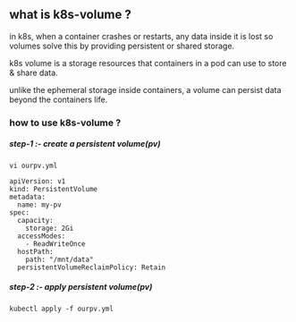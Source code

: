 ## what is k8s-volume ?


in k8s, when a container crashes or restarts, any data inside it is lost so volumes solve this by providing persistent or shared storage.

k8s volume is a storage resources that containers in a pod can use to store & share data.

unlike the ephemeral storage inside containers, a volume can persist data beyond the containers life.



### how to use k8s-volume ?


##### step-1 :- create a persistent volume(pv)


`vi ourpv.yml`


```
apiVersion: v1
kind: PersistentVolume
metadata:
  name: my-pv
spec:
  capacity:
    storage: 2Gi
  accessModes:
    - ReadWriteOnce
  hostPath:
    path: "/mnt/data"
  persistentVolumeReclaimPolicy: Retain

```


##### step-2 :- apply persistent volume(pv)


```
kubectl apply -f ourpv.yml
```


